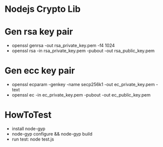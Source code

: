 Nodejs Crypto Lib
=================

#   Gen rsa key pair
*   openssl genrsa -out rsa_private_key.pem -f4 1024
*   openssl rsa -in rsa_private_key.pem -pubout -out rsa_public_key.pem

#   Gen ecc key pair
*   openssl ecparam -genkey -name secp256k1 -out ec_private_key.pem -text
*   openssl ec -in ec_private_key.pem -pubout -out ec_public_key.pem

#   HowToTest
*   install node-gyp
*   node-gyp configure && node-gyp build
*   run test: node test.js

